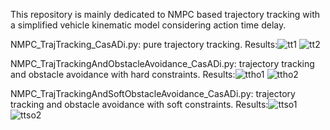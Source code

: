 This repository is mainly dedicated to NMPC based trajectory tracking with a simplified vehicle kinematic model considering action time delay.

NMPC_TrajTracking_CasADi.py: pure trajectory tracking. Results:![tt1](https://github.com/user-attachments/assets/4395c812-9ab4-45eb-8e2a-bafc01bd319f) 
![tt2](https://github.com/user-attachments/assets/516d613e-a5c2-4c5f-bc9d-3688204113bb)

NMPC_TrajTrackingAndObstacleAvoidance_CasADi.py: trajectory tracking and obstacle avoidance with hard constraints. Results:![ttho1](https://github.com/user-attachments/assets/4b88bc53-0478-44c8-a666-a84884ebcc78)
![ttho2](https://github.com/user-attachments/assets/ff607c13-ad5e-4947-9b09-3a9dff9f3f4f)

NMPC_TrajTrackingAndSoftObstacleAvoidance_CasADi.py: trajectory tracking and obstacle avoidance with soft constraints. Results:![ttso1](https://github.com/user-attachments/assets/58d64d0e-a890-40c5-a9ea-136a9da56669)
![ttso2](https://github.com/user-attachments/assets/8e7e2b5a-7b38-4e62-a1ec-88afc0a6071d)


